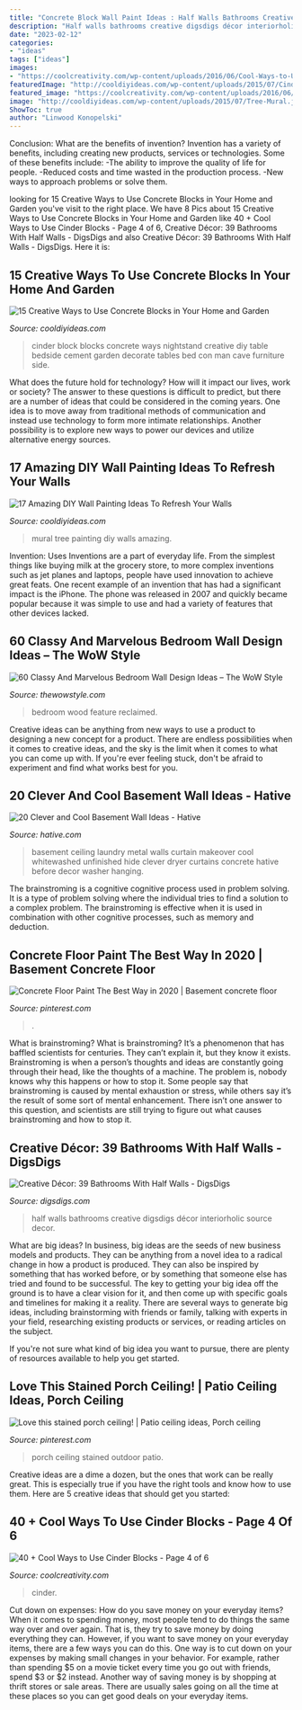 ```yaml
---
title: "Concrete Block Wall Paint Ideas : Half Walls Bathrooms Creative Digsdigs Décor Interiorholic Source Decor"
description: "Half walls bathrooms creative digsdigs décor interiorholic source decor"
date: "2023-02-12"
categories:
- "ideas"
tags: ["ideas"]
images:
- "https://coolcreativity.com/wp-content/uploads/2016/06/Cool-Ways-to-Use-Cinder-Blocks-5.jpg"
featuredImage: "http://cooldiyideas.com/wp-content/uploads/2015/07/Cinder-Block-Nightstand.jpg"
featured_image: "https://coolcreativity.com/wp-content/uploads/2016/06/Cool-Ways-to-Use-Cinder-Blocks-5.jpg"
image: "http://cooldiyideas.com/wp-content/uploads/2015/07/Tree-Mural.jpg"
ShowToc: true
author: "Linwood Konopelski"
---
```



Conclusion: What are the benefits of invention?
Invention has a variety of benefits, including creating new products, services or technologies. Some of these benefits include: 
-The ability to improve the quality of life for people. 
-Reduced costs and time wasted in the production process.
-New ways to approach problems or solve them.

	

		
looking for 15 Creative Ways to Use Concrete Blocks in Your Home and Garden you've visit to the right place. We have 8 Pics about 15 Creative Ways to Use Concrete Blocks in Your Home and Garden like 40 + Cool Ways to Use Cinder Blocks - Page 4 of 6, Creative Décor: 39 Bathrooms With Half Walls - DigsDigs and also Creative Décor: 39 Bathrooms With Half Walls - DigsDigs. Here it is:
		
    
## 15 Creative Ways To Use Concrete Blocks In Your Home And Garden

<img loading=lazy src="http://cooldiyideas.com/wp-content/uploads/2015/07/Cinder-Block-Nightstand.jpg" onerror="this.onerror=null;this.src='https://tse2.mm.bing.net/th?id=OIP.7qvGSDNcGImEbRKdqjOx_wHaLG&amp;pid=15.1';" alt="15 Creative Ways to Use Concrete Blocks in Your Home and Garden">

_Source: cooldiyideas.com_

>cinder block blocks concrete ways nightstand creative diy table bedside cement garden decorate tables bed con man cave furniture side. 

	

What does the future hold for technology? How will it impact our lives, work or society? The answer to these questions is difficult to predict, but there are a number of ideas that could be considered in the coming years. One idea is to move away from traditional methods of communication and instead use technology to form more intimate relationships. Another possibility is to explore new ways to power our devices and utilize alternative energy sources.

    
## 17 Amazing DIY Wall Painting Ideas To Refresh Your Walls

<img loading=lazy src="http://cooldiyideas.com/wp-content/uploads/2015/07/Tree-Mural.jpg" onerror="this.onerror=null;this.src='https://tse2.mm.bing.net/th?id=OIP.TW7BOu4x3fj9FSCJ7lLnAgHaJ4&amp;pid=15.1';" alt="17 Amazing DIY Wall Painting Ideas To Refresh Your Walls">

_Source: cooldiyideas.com_

>mural tree painting diy walls amazing. 

	

Invention: Uses
Inventions are a part of everyday life. From the simplest things like buying milk at the grocery store, to more complex inventions such as jet planes and laptops, people have used innovation to achieve great feats. 
One recent example of an invention that has had a significant impact is the iPhone. The phone was released in 2007 and quickly became popular because it was simple to use and had a variety of features that other devices lacked.

    
## 60 Classy And Marvelous Bedroom Wall Design Ideas – The WoW Style

<img loading=lazy src="http://thewowstyle.com/wp-content/uploads/2016/08/Reclaimed-Wood-Feature-Wall-Bedroom-1.jpg" onerror="this.onerror=null;this.src='https://tse3.mm.bing.net/th?id=OIP.5EAWIYrYAk93RqvSd-gKvwHaLH&amp;pid=15.1';" alt="60 Classy And Marvelous Bedroom Wall Design Ideas – The WoW Style">

_Source: thewowstyle.com_

>bedroom wood feature reclaimed. 

	

Creative ideas can be anything from new ways to use a product to designing a new concept for a product. There are endless possibilities when it comes to creative ideas, and the sky is the limit when it comes to what you can come up with. If you're ever feeling stuck, don't be afraid to experiment and find what works best for you.

    
## 20 Clever And Cool Basement Wall Ideas - Hative

<img loading=lazy src="https://hative.com/wp-content/uploads/2014/05/basement-wall-ideas/9-curtain-for-basement-wall.jpg" onerror="this.onerror=null;this.src='https://tse1.mm.bing.net/th?id=OIP.q0tQZrSR7t4WKemPkogjvgHaKJ&amp;pid=15.1';" alt="20 Clever and Cool Basement Wall Ideas - Hative">

_Source: hative.com_

>basement ceiling laundry metal walls curtain makeover cool whitewashed unfinished hide clever dryer curtains concrete hative before decor washer hanging. 

	

The brainstroming is a cognitive cognitive process used in problem solving. It is a type of problem solving where the individual tries to find a solution to a complex problem. The brainstroming is effective when it is used in combination with other cognitive processes, such as memory and deduction.

    
## Concrete Floor Paint The Best Way In 2020 | Basement Concrete Floor

<img loading=lazy src="https://i.pinimg.com/736x/ea/08/49/ea0849ec25a332d8876aaea2127fda1d.jpg" onerror="this.onerror=null;this.src='https://tse1.mm.bing.net/th?id=OIP.QitorB52t6l9TpK2O79yLgHaFj&amp;pid=15.1';" alt="Concrete Floor Paint The Best Way in 2020 | Basement concrete floor">

_Source: pinterest.com_

>. 

	

What is brainstroming?
What is brainstroming? It’s a phenomenon that has baffled scientists for centuries. They can’t explain it, but they know it exists. Brainstroming is when a person’s thoughts and ideas are constantly going through their head, like the thoughts of a machine. The problem is, nobody knows why this happens or how to stop it. Some people say that brainstroming is caused by mental exhaustion or stress, while others say it’s the result of some sort of mental enhancement. There isn’t one answer to this question, and scientists are still trying to figure out what causes brainstroming and how to stop it.

    
## Creative Décor: 39 Bathrooms With Half Walls - DigsDigs

<img loading=lazy src="http://www.digsdigs.com/photos/bathrooms-with-half-walls-23.jpg" onerror="this.onerror=null;this.src='https://tse1.mm.bing.net/th?id=OIP.I_29DoP-qIYpJP3JJ-RtFQHaLH&amp;pid=15.1';" alt="Creative Décor: 39 Bathrooms With Half Walls - DigsDigs">

_Source: digsdigs.com_

>half walls bathrooms creative digsdigs décor interiorholic source decor. 

	

What are big ideas?
In business, big ideas are the seeds of new business models and products. They can be anything from a novel idea to a radical change in how a product is produced. They can also be inspired by something that has worked before, or by something that someone else has tried and found to be successful. 
The key to getting your big idea off the ground is to have a clear vision for it, and then come up with specific goals and timelines for making it a reality. There are several ways to generate big ideas, including brainstorming with friends or family, talking with experts in your field, researching existing products or services, or reading articles on the subject. 

If you're not sure what kind of big idea you want to pursue, there are plenty of resources available to help you get started.

    
## Love This Stained Porch Ceiling! | Patio Ceiling Ideas, Porch Ceiling

<img loading=lazy src="https://i.pinimg.com/736x/22/80/5d/22805df8116d0498f0a00c600540e469--blue-porch-ceiling-outdoor-porch-ceiling.jpg" onerror="this.onerror=null;this.src='https://tse4.mm.bing.net/th?id=OIP.zEHl75lMCTHw3P1Dz--ACwHaJ3&amp;pid=15.1';" alt="Love this stained porch ceiling! | Patio ceiling ideas, Porch ceiling">

_Source: pinterest.com_

>porch ceiling stained outdoor patio. 

	

Creative ideas are a dime a dozen, but the ones that work can be really great. This is especially true if you have the right tools and know how to use them. Here are 5 creative ideas that should get you started:

    
## 40 + Cool Ways To Use Cinder Blocks - Page 4 Of 6

<img loading=lazy src="https://coolcreativity.com/wp-content/uploads/2016/06/Cool-Ways-to-Use-Cinder-Blocks-5.jpg" onerror="this.onerror=null;this.src='https://tse2.mm.bing.net/th?id=OIP.6ruleooR3UzlyAkhTNGoagHaJ4&amp;pid=15.1';" alt="40 + Cool Ways to Use Cinder Blocks - Page 4 of 6">

_Source: coolcreativity.com_

>cinder. 

	

Cut down on expenses: How do you save money on your everyday items?
When it comes to spending money, most people tend to do things the same way over and over again. That is, they try to save money by doing everything they can. However, if you want to save money on your everyday items, there are a few ways you can do this. One way is to cut down on your expenses by making small changes in your behavior. For example, rather than spending $5 on a movie ticket every time you go out with friends, spend $3 or $2 instead. Another way of saving money is by shopping at thrift stores or sale areas. There are usually sales going on all the time at these places so you can get good deals on your everyday items.

